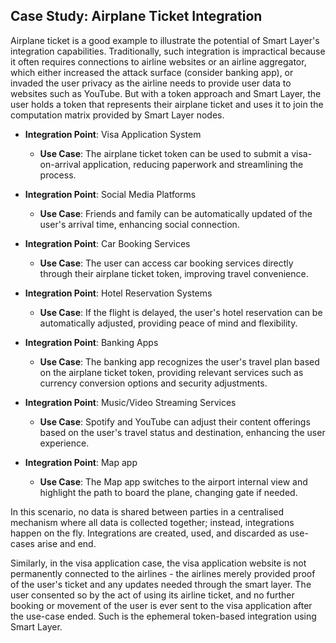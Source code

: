 ## Case Study: Airplane Ticket Integration

Airplane ticket is a good example to illustrate the potential of Smart Layer's integration capabilities. Traditionally, such integration is impractical because it often requires connections to airline websites or an airline aggregator, which either increased the attack surface (consider banking app), or invaded the user privacy as the airline needs to provide user data to websites such as YouTube. But with a token approach and Smart Layer, the user holds a token that represents their airplane ticket and uses it to join the computation matrix provided by Smart Layer nodes.

- **Integration Point**: Visa Application System
  - **Use Case**: The airplane ticket token can be used to submit a visa-on-arrival application, reducing paperwork and streamlining the process.

- **Integration Point**: Social Media Platforms
  - **Use Case**: Friends and family can be automatically updated of the user's arrival time, enhancing social connection.

- **Integration Point**: Car Booking Services
  - **Use Case**: The user can access car booking services directly through their airplane ticket token, improving travel convenience.

- **Integration Point**: Hotel Reservation Systems
  - **Use Case**: If the flight is delayed, the user's hotel reservation can be automatically adjusted, providing peace of mind and flexibility.

- **Integration Point**: Banking Apps
  - **Use Case**: The banking app recognizes the user's travel plan based on the airplane ticket token, providing relevant services such as currency conversion options and security adjustments.

- **Integration Point**: Music/Video Streaming Services
  - **Use Case**: Spotify and YouTube can adjust their content offerings based on the user's travel status and destination, enhancing the user experience.

- **Integration Point**: Map app
  - **Use Case**: The Map app switches to the airport internal view and highlight the path to board the plane, changing gate if needed.

In this scenario, no data is shared between parties in a centralised mechanism where all data is collected together; instead, integrations happen on the fly. Integrations are created, used, and discarded as use-cases arise and end.

Similarly, in the visa application case, the visa application website is not permanently connected to the airlines - the airlines merely provided proof of the user's ticket and any updates needed through the smart layer. The user consented so by the act of using its airline ticket, and no further booking or movement of the user is ever sent to the visa application after the use-case ended. Such is the ephemeral token-based integration using Smart Layer.
